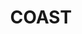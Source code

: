 ---
title: "COAST"
description: "COAST"
layout: shop
keywords:
  - 美食競賽
  - 台灣美食
  - 美食精選
datePublished: "2025-06-30"
dateModified: "2025-07-06"
city: "台北市"
district: "中山區"
address: "台北市中山區中山北路二段39巷3號B2"
phone: "0225670237"
geo: "25.054072214606514, 121.52469096491677"
google_map: "https://maps.app.goo.gl/KxvabBugrVPU1FRw9"
footinder: "https://footinder.com.tw/%E5%8F%B0%E5%8C%97%E5%B8%82%E4%B8%AD%E5%B1%B1%E5%8D%80/47019/"
official: "https://coast.tw/"
award:
  - name: "500盤"
    year: "2024"
    entries:
      - dishes:
          - "龍蝦炒飯"
          - "泰式奶茶"
          - "海鱺/蘋果瓜/岡頌"
          - "海膽義大利麵"

---